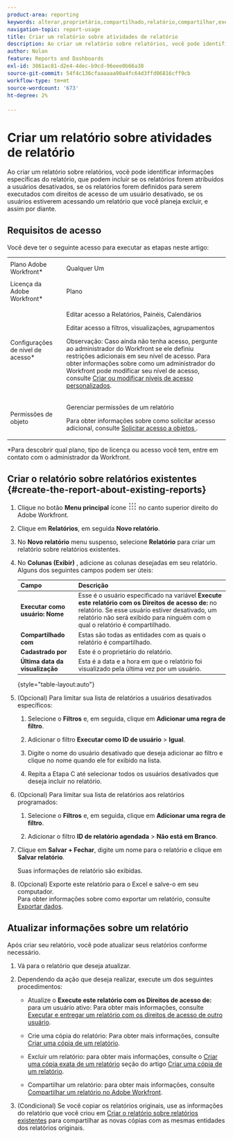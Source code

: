 ```yaml
---
product-area: reporting
keywords: alterar,proprietário,compartilhado,relatório,compartilhar,executar,usuário,acesso,direitos,inseridos,último,visualizado,data,relatórios,atividades
navigation-topic: report-usage
title: Criar um relatório sobre atividades de relatório
description: Ao criar um relatório sobre relatórios, você pode identificar informações específicas do relatório, que podem incluir se os relatórios forem atribuídos a usuários desativados, se os relatórios forem definidos para serem executados com direitos de acesso de um usuário desativado, se os usuários estiverem acessando um relatório que você planeja excluir, e assim por diante.
author: Nolan
feature: Reports and Dashboards
exl-id: 3861ac81-d2e4-4dec-b9cd-96eee0b66a38
source-git-commit: 54f4c136cfaaaaaa90a4fc64d3ffd06816cff9cb
workflow-type: tm+mt
source-wordcount: '673'
ht-degree: 2%

---
```


# Criar um relatório sobre atividades de relatório

Ao criar um relatório sobre relatórios, você pode identificar informações específicas do relatório, que podem incluir se os relatórios forem atribuídos a usuários desativados, se os relatórios forem definidos para serem executados com direitos de acesso de um usuário desativado, se os usuários estiverem acessando um relatório que você planeja excluir, e assim por diante.

## Requisitos de acesso

Você deve ter o seguinte acesso para executar as etapas neste artigo:

<table style="table-layout:auto"> 
 <col> 
 <col> 
 <tbody> 
  <tr> 
   <td role="rowheader">Plano Adobe Workfront*</td> 
   <td> <p>Qualquer Um</p> </td> 
  </tr> 
  <tr> 
   <td role="rowheader">Licença da Adobe Workfront*</td> 
   <td> <p>Plano </p> </td> 
  </tr> 
  <tr> 
   <td role="rowheader">Configurações de nível de acesso*</td> 
   <td> <p>Editar acesso a Relatórios, Painéis, Calendários</p> <p>Editar acesso a filtros, visualizações, agrupamentos</p> <p>Observação: Caso ainda não tenha acesso, pergunte ao administrador do Workfront se ele definiu restrições adicionais em seu nível de acesso. Para obter informações sobre como um administrador do Workfront pode modificar seu nível de acesso, consulte <a href="../../../administration-and-setup/add-users/configure-and-grant-access/create-modify-access-levels.md" class="MCXref xref">Criar ou modificar níveis de acesso personalizados</a>.</p> </td> 
  </tr> 
  <tr> 
   <td role="rowheader">Permissões de objeto</td> 
   <td> <p>Gerenciar permissões de um relatório</p> <p>Para obter informações sobre como solicitar acesso adicional, consulte <a href="../../../workfront-basics/grant-and-request-access-to-objects/request-access.md" class="MCXref xref">Solicitar acesso a objetos </a>.</p> </td> 
  </tr> 
 </tbody> 
</table>

&#42;Para descobrir qual plano, tipo de licença ou acesso você tem, entre em contato com o administrador da Workfront.

## Criar o relatório sobre relatórios existentes {#create-the-report-about-existing-reports}

1. Clique no botão **Menu principal** ícone ![](assets/main-menu-icon.png) no canto superior direito do Adobe Workfront.
1. Clique em **Relatórios**, em seguida **Novo relatório**.
1. No **Novo relatório** menu suspenso, selecione **Relatório** para criar um relatório sobre relatórios existentes.

1. No **Colunas (Exibir)** , adicione as colunas desejadas em seu relatório.\
   Alguns dos seguintes campos podem ser úteis:

   | Campo | Descrição |
   |---|---|
   | **Executar como usuário: Nome** | Esse é o usuário especificado na variável **Execute este relatório com os Direitos de acesso de:** no relatório. Se esse usuário estiver desativado, um relatório não será exibido para ninguém com o qual o relatório é compartilhado. |
   | **Compartilhado com** | Estas são todas as entidades com as quais o relatório é compartilhado. |
   | **Cadastrado por** | Este é o proprietário do relatório. |
   | **Última data da visualização** | Esta é a data e a hora em que o relatório foi visualizado pela última vez por um usuário. |

   {style=&quot;table-layout:auto&quot;}

1. (Opcional) Para limitar sua lista de relatórios a usuários desativados específicos:

   1. Selecione o **Filtros** e, em seguida, clique em **Adicionar uma regra de filtro**.

   1. Adicionar o filtro **Executar como ID de usuário** > **Igual**.

   1. Digite o nome do usuário desativado que deseja adicionar ao filtro e clique no nome quando ele for exibido na lista.
   1. Repita a Etapa C até selecionar todos os usuários desativados que deseja incluir no relatório.

1. (Opcional) Para limitar sua lista de relatórios aos relatórios programados:

   1. Selecione o **Filtros** e, em seguida, clique em **Adicionar uma regra de filtro**.

   1. Adicionar o filtro **ID de relatório agendada** > **Não está em Branco**.

1. Clique em **Salvar + Fechar**, digite um nome para o relatório e clique em **Salvar relatório**.

   Suas informações de relatório são exibidas.

1. (Opcional) Exporte este relatório para o Excel e salve-o em seu computador.\
   Para obter informações sobre como exportar um relatório, consulte [Exportar dados](../../../reports-and-dashboards/reports/creating-and-managing-reports/export-data.md).

## Atualizar informações sobre um relatório

Após criar seu relatório, você pode atualizar seus relatórios conforme necessário.

1. Vá para o relatório que deseja atualizar.
1. Dependendo da ação que deseja realizar, execute um dos seguintes procedimentos:

   * Atualize o **Execute este relatório com os Direitos de acesso de:** para um usuário ativo: Para obter mais informações, consulte [Executar e entregar um relatório com os direitos de acesso de outro usuário](../../../reports-and-dashboards/reports/creating-and-managing-reports/run-deliver-report-access-rights-another-user.md).

   * Crie uma cópia do relatório: Para obter mais informações, consulte [Criar uma cópia de um relatório](../../../reports-and-dashboards/reports/creating-and-managing-reports/create-copy-report.md).
   * Excluir um relatório: para obter mais informações, consulte o [Criar uma cópia exata de um relatório](../../../reports-and-dashboards/reports/creating-and-managing-reports/create-copy-report.md#update2) seção do artigo [Criar uma cópia de um relatório](../../../reports-and-dashboards/reports/creating-and-managing-reports/create-copy-report.md).

   * Compartilhar um relatório: para obter mais informações, consulte [Compartilhar um relatório no Adobe Workfront](../../../reports-and-dashboards/reports/creating-and-managing-reports/share-report.md).

1. (Condicional) Se você copiar os relatórios originais, use as informações do relatório que você criou em [Criar o relatório sobre relatórios existentes](#create-the-report-about-existing-reports) para compartilhar as novas cópias com as mesmas entidades dos relatórios originais.
